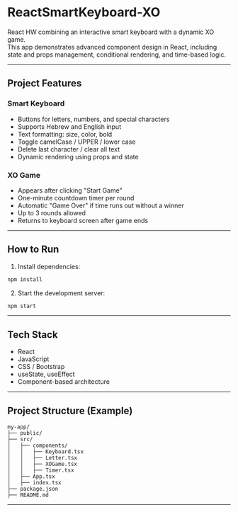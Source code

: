 # ReactSmartKeyboard-XO

React HW combining an interactive smart keyboard with a dynamic XO game.  
This app demonstrates advanced component design in React, including state and props management, conditional rendering, and time-based logic.

---

##  Project Features

###  Smart Keyboard
- Buttons for letters, numbers, and special characters
- Supports Hebrew and English input
- Text formatting: size, color, bold
- Toggle camelCase / UPPER / lower case
- Delete last character / clear all text
- Dynamic rendering using props and state

### XO Game
- Appears after clicking "Start Game"
- One-minute countdown timer per round
- Automatic "Game Over" if time runs out without a winner
- Up to 3 rounds allowed
- Returns to keyboard screen after game ends

---

## How to Run

1. Install dependencies:
```bash
npm install
```

2. Start the development server:
```bash
npm start
```

---

## Tech Stack

- React
- JavaScript
- CSS / Bootstrap
- useState, useEffect
- Component-based architecture

---

## Project Structure (Example)

```
my-app/
├── public/
├── src/
│   ├── components/
│   │   ├── Keyboard.tsx
│   │   ├── Letter.tsx
│   │   ├── XOGame.tsx
│   │   ├── Timer.tsx
│   ├── App.tsx
│   ├── index.tsx
├── package.json
├── README.md
```

---


